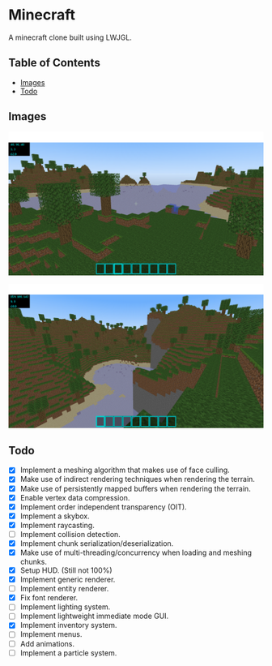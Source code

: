 # Minecraft

A minecraft clone built using LWJGL.

## Table of Contents

- [Images](#images)
- [Todo](#todo)

## Images

![image0](docs/image0.png)

![image1](docs/image1.png)

## Todo

- [x] Implement a meshing algorithm that makes use of face culling.
- [x] Make use of indirect rendering techniques when rendering the terrain.
- [x] Make use of persistently mapped buffers when rendering the terrain.
- [x] Enable vertex data compression.
- [x] Implement order independent transparency (OIT). 
- [x] Implement a skybox.
- [x] Implement raycasting.
- [ ] Implement collision detection.
- [x] Implement chunk serialization/deserialization.
- [x] Make use of multi-threading/concurrency when loading and meshing chunks.
- [x] Setup HUD. (Still not 100%)
- [x] Implement generic renderer.
- [ ] Implement entity renderer.
- [x] Fix font renderer.
- [ ] Implement lighting system.
- [ ] Implement lightweight immediate mode GUI.
- [x] Implement inventory system.
- [ ] Implement menus.
- [ ] Add animations.
- [ ] Implement a particle system.
